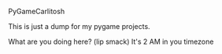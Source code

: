 PyGameCarlitosh

This is just a dump for my pygame projects.

What are you doing here? (lip smack) It's 2 AM in you timezone
